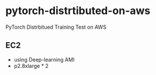 # pytorch-distrtibuted-on-aws
PyTorch Distrbitued Training Test on AWS

## EC2
* using Deep-learning AMI
* p2.8xlarge * 2
